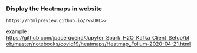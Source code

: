 

  ### Display the Heatmaps in website

    https://htmlpreview.github.io/?<<URL>>

   example :  https://github.com/jpacerqueira/Jupyter_Spark_H2O_Kafka_Client_Setup/blob/master/notebooks/covid19/heatmaps/Heatmap_Folium-2020-04-21.html

